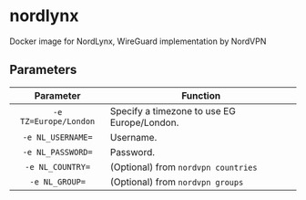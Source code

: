# nordlynx
Docker image for NordLynx, WireGuard implementation by NordVPN

## Parameters
| Parameter | Function |
| :----: | --- |
| `-e TZ=Europe/London` | Specify a timezone to use EG Europe/London. |
| `-e NL_USERNAME=` | Username. |
| `-e NL_PASSWORD=` | Password. |
| `-e NL_COUNTRY=` | (Optional) from `nordvpn countries` |
| `-e NL_GROUP=` | (Optional) from `nordvpn groups` |